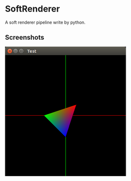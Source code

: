 # SoftRenderer

A soft renderer pipeline write by python.

## Screenshots

![](./screenshots/1.png)

